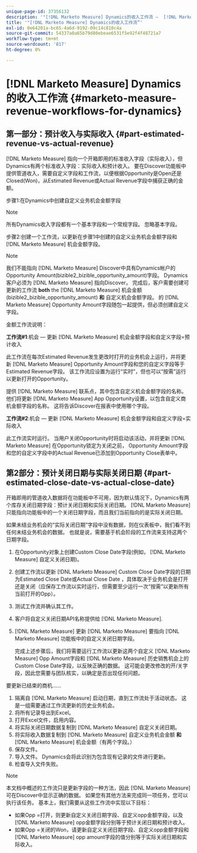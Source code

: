 ```yaml
---
unique-page-id: 37356132
description: '"[!DNL Marketo Measure] Dynamics的收入工作流 —  [!DNL Marketo Measure]  — 产品文档”'
title: '"[!DNL Marketo Measure] Dynamics的收入工作流”'
exl-id: 0e64201a-bc65-4a6d-9192-09c14c810c4a
source-git-commit: 54337a0a65b79d80ebeae6531f5e92f4f48721a7
workflow-type: tm+mt
source-wordcount: '817'
ht-degree: 0%

---
```


# [!DNL Marketo Measure] Dynamics的收入工作流 {#marketo-measure-revenue-workflows-for-dynamics}

## 第一部分：预计收入与实际收入 {#part-estimated-revenue-vs-actual-revenue}

[!DNL Marketo Measure] 指向一个开箱即用的标准收入字段（实际收入），但Dynamics有两个标准收入字段：实际收入和预计收入。 要在Discover功能板中提供管道收入，需要自定义字段和工作流，以便根据Opportunity是Open还是Closed(Won)，从Estimated Revenue或Actual Revenue字段中捕获正确的金额。

步骤1:在Dynamics中创建自定义业务机会金额字段

>[!NOTE]
>
>所有Dynamics收入字段都有一个基本字段和一个常规字段。 忽略基本字段。

步骤2:创建一个工作流，以更新在步骤1中创建的自定义业务机会金额字段和 [!DNL Marketo Measure] 机会金额字段。

>[!NOTE]
>
>我们不能指向 [!DNL Marketo Measure] Discover中具有Dynamics帐户的Opportunity Amount(bizible2_bizible_opportunity_amount)字段。 Dynamics客户必须为 [!DNL Marketo Measure] 指向Discover。 完成后，客户需要创建可更新的工作流 **both** the [!DNL Marketo Measure] 机会金额(bizible2_bizible_opportunity_amount) **和** 自定义机会金额字段。 的 [!DNL Marketo Measure] Opportunity Amount字段随包一起提供，但必须创建自定义字段。

金额工作流说明：

**工作流#1**:机会 — 更新 [!DNL Marketo Measure] 机会金额字段和自定义字段=预计收入

此工作流在每次Estimated Revenue发生更改时打开的业务机会上运行，并将更新 [!DNL Marketo Measure] Opportunity Amount字段和您的自定义字段等于Estimated Revenue字段。 该工作流应设置为运行“实时”，但也可以“按需”运行以更新打开的Opportunity。

提供 [!DNL Marketo Measure] 联系点，其中包含自定义机会金额字段的名称。 他们将更新 [!DNL Marketo Measure] App Opportunity设置，以包含自定义商机金额字段的名称。 这将告诉Discover在报表中使用哪个字段。

**工作流#2**:机会 — 更新 [!DNL Marketo Measure] 机会金额字段和自定义字段=实际收入

此工作流实时运行。 当用户关闭Opportunity时将启动该活动，并将更新 [!DNL Marketo Measure] 在Opportunity锁定为关闭之前， Opportunity Amount字段和您的自定义字段中的Actual Revenue已添加到Opportunity Close表单中。

## 第2部分：预计关闭日期与实际关闭日期 {#part-estimated-close-date-vs-actual-close-date}

开箱即用的管道收入数据将在功能板中不可用，因为默认情况下，Dynamics有两个库存关闭日期字段：预计关闭日期和实际关闭日期。 [!DNL Marketo Measure] 只能指向功能板中的一个关闭日期字段，而且我们当前指向的是实际关闭日期。

如果未结业务机会的“实际关闭日期”字段中没有数据，则在仪表板中，我们看不到任何未结业务机会的数据。 也就是说，需要基于机会阶段的工作流来支持这两个日期字段。

1. 在Opportunity对象上创建Custom Close Date字段(例如， [!DNL Marketo Measure] 自定义关闭日期)。
1. 创建工作流以更新 [!DNL Marketo Measure] Custom Close Date字段的日期为Estimated Close Date或Actual Close Date ，具体取决于业务机会是打开还是关闭（应保存工作流以实时运行，但需要至少运行一次“按需”以更新所有当前打开的Opp）。
1. 测试工作流并确认其工作。
1. 客户将自定义关闭日期API名称提供给 [!DNL Marketo Measure].
1. [!DNL Marketo Measure] 更新 [!DNL Marketo Measure] 要指向 [!DNL Marketo Measure] 功能板中的自定义关闭日期字段。

   完成上述步骤后，我们将需要运行工作流以更新这两个自定义 [!DNL Marketo Measure] Opp Amount字段和 [!DNL Marketo Measure] 历史销售机会上的Custom Close Date字段，以反映正确的数据。 这可能会更改修改的开/关字段，因此您需要与团队核实，以确定是否出现任何问题。

要更新已结束的商机……

1. 隔离自 [!DNL Marketo Measure] 启动日期，直到工作流处于活动状态。 这是一组需要通过工作流更新的历史业务机会。
1. 将所有记录导出到Excel。
1. 打开Excel文件，启用内容。
1. 将实际关闭日期数据复制到 [!DNL Marketo Measure] 自定义关闭日期。
1. 将实际收入数据复制到 [!DNL Marketo Measure] 自定义业务机会金额 **和** [!DNL Marketo Measure] 机会金额（有两个字段。）
1. 保存文件。
1. 导入文件。 Dynamics会将此识别为包含现有记录的文件进行更新。
1. 检查导入文件失败。

>[!NOTE]
>
>本文档中概述的工作流只是更新字段的一种方法，因此 [!DNL Marketo Measure] 可在Discover中显示正确的数据。 如果您有其他方法来完成同一项任务，您可以执行该任务。 基本上，我们需要从这些工作流中实现以下目标：
>
> * 如果Opp =打开，则更新自定义关闭日期字段、自定义opp金额字段，以及 [!DNL Marketo Measure] opp金额字段分别等于预计关闭日期和预计收入。
> * 如果Opp =关闭的Won，请更新自定义关闭日期字段、自定义opp金额字段和 [!DNL Marketo Measure] opp amount字段的值分别等于实际关闭日期和实际收入。

